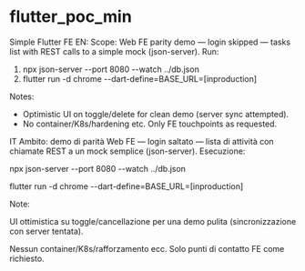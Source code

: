 # flutter_poc_min
Simple Flutter FE
EN: 
Scope: Web FE parity demo — login skipped — tasks list with REST calls to a simple mock (json-server).
Run:
1) npx json-server --port 8080 --watch ../db.json
2) flutter run -d chrome --dart-define=BASE_URL=[inproduction]

Notes:
- Optimistic UI on toggle/delete for clean demo (server sync attempted).
- No container/K8s/hardening etc. Only FE touchpoints as requested.

IT
Ambito: demo di parità Web FE — login saltato — lista di attività con chiamate REST a un mock semplice (json-server).
Esecuzione:

npx json-server --port 8080 --watch ../db.json

flutter run -d chrome --dart-define=BASE_URL=[inproduction]

Note:

UI ottimistica su toggle/cancellazione per una demo pulita (sincronizzazione con server tentata).

Nessun container/K8s/rafforzamento ecc. Solo punti di contatto FE come richiesto.
